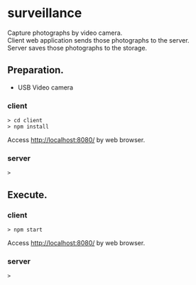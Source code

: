 # surveillance

Capture photographs by video camera.<br>
Client web application sends those photographs to the server.<br>
Server saves those photographs to the storage.<br>

## Preparation.
- USB Video camera

### client
```
> cd client
> npm install
```
Access [http://localhost:8080/](http://localhost:8080/) by web browser.


### server
```
>
```


## Execute.
### client
```
> npm start
```
Access [http://localhost:8080/](http://localhost:8080/) by web browser.


### server
```
>
```
